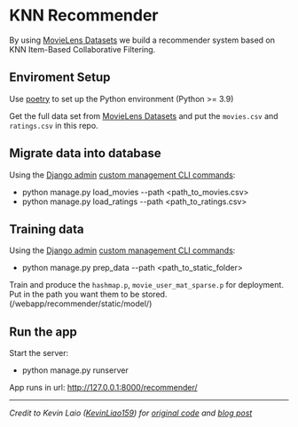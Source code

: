 # KNN Recommender

By using [MovieLens Datasets](https://grouplens.org/datasets/movielens/latest/) we build a recommender system based on KNN Item-Based Collaborative Filtering.

## Enviroment Setup

Use [poetry](https://python-poetry.org/) to set up the Python environment (Python >= 3.9)

Get the full data set from [MovieLens Datasets](https://grouplens.org/datasets/movielens/latest/) and put the `movies.csv` and `ratings.csv` in this repo.

## Migrate data into database

Using the [Django admin](https://docs.djangoproject.com/en/4.1/ref/django-admin/) [custom management CLI commands](https://docs.djangoproject.com/en/4.1/howto/custom-management-commands/):

- python manage.py load_movies --path <path_to_movies.csv>
- python manage.py load_ratings --path <path_to_ratings.csv>

## Training data

Using the [Django admin](https://docs.djangoproject.com/en/4.1/ref/django-admin/) [custom management CLI commands](https://docs.djangoproject.com/en/4.1/howto/custom-management-commands/):

- python manage.py prep_data --path <path_to_static_folder>

Train and produce the `hashmap.p`, `movie_user_mat_sparse.p` for deployment. Put in the path you want them to be stored. (/webapp/recommender/static/model/)

## Run the app

Start the server:

- python manage.py runserver

App runs in url: http://127.0.0.1:8000/recommender/

---

*Credit to Kevin Laio ([KevinLiao159](https://github.com/KevinLiao159)) for [original code](https://github.com/KevinLiao159/MyDataSciencePortfolio/blob/master/movie_recommender/src/knn_recommender.py) and [blog post](https://towardsdatascience.com/prototyping-a-recommender-system-step-by-step-part-1-knn-item-based-collaborative-filtering-637969614ea)*
